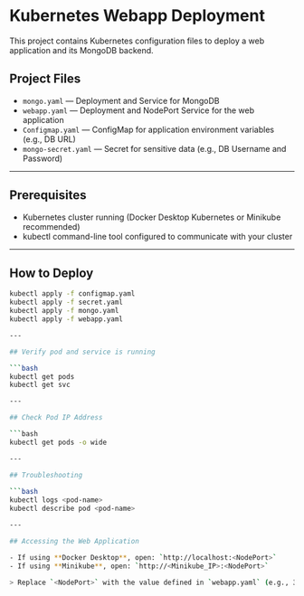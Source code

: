# Kubernetes Webapp Deployment

 This project contains Kubernetes configuration files to deploy a web application and its MongoDB backend.

## Project Files

 - `mongo.yaml` — Deployment and Service for MongoDB  
 - `webapp.yaml` — Deployment and NodePort Service for the web application  
 - `Configmap.yaml` — ConfigMap for application environment variables (e.g., DB URL)  
 - `mongo-secret.yaml` — Secret for sensitive data  (e.g., DB Username and Password)

---

## Prerequisites

 - Kubernetes cluster running (Docker Desktop Kubernetes or Minikube recommended)  
 - kubectl command-line tool configured to communicate with your cluster

---

## How to Deploy

 ```bash
 kubectl apply -f configmap.yaml
 kubectl apply -f secret.yaml
 kubectl apply -f mongo.yaml
 kubectl apply -f webapp.yaml

---

## Verify pod and service is running

 ```bash
 kubectl get pods
 kubectl get svc

---

## Check Pod IP Address

 ```bash
 kubectl get pods -o wide

---

## Troubleshooting 
   
 ```bash
 kubectl logs <pod-name>
 kubectl describe pod <pod-name>

---

## Accessing the Web Application

 - If using **Docker Desktop**, open: `http://localhost:<NodePort>`
 - If using **Minikube**, open: `http://<Minikube_IP>:<NodePort>`

 > Replace `<NodePort>` with the value defined in `webapp.yaml` (e.g., 30100).





